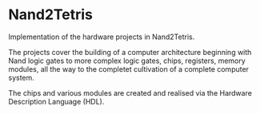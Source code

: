 # Nand2Tetris
Implementation of the hardware projects in Nand2Tetris.

The projects cover the building of a computer architecture beginning with Nand logic gates to more complex logic gates, chips, registers, memory modules, all the way to the completet cultivation of a complete computer system.

The chips and various modules are created and realised via the Hardware Description Language (HDL).
